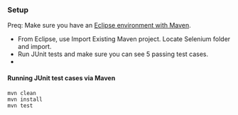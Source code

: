 ### Setup

Preq: Make sure you have an [Eclipse environment with Maven](https://github.com/REU-SOS/EngineeringBasics).

* From Eclipse, use Import Existing Maven project. Locate Selenium folder and import.
* Run JUnit tests and make sure you can see 5 passing test cases.
* 
#### Running JUnit test cases via Maven

```maven
mvn clean
mvn install
mvn test
```
